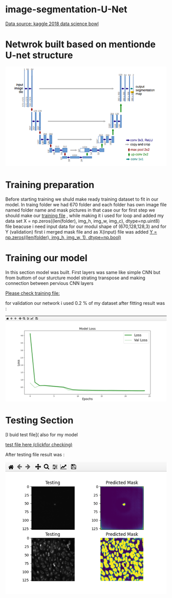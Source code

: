 # image-segmentation-U-Net
[Data source: kaggle 2018 data science bowl](https://www.kaggle.com/c/data-science-bowl-2018)
# Netwrok built based on mentionde U-net structure
![](https://github.com/tural327/image-segmentation-U-Net/blob/master/68747470733a2f2f63646e2d696d616765732d312e6d656469756d2e636f6d2f6d61782f313630302f312a54586645507154624642504362585968326273746c412e706e67.png)



# Training preparation
Before starting training we shuld make ready training dataset to fit in our model. In traing folder we had 670 folder and each folder has own image file named folder name and mask pictures in that case our for first step we should make our [training file](https://github.com/tural327/image-segmentation-U-Net/blob/master/training_file.py) ,  while making it i used for loop and added my data set X = np.zeros((len(folder), img_h, img_w, img_c), dtype=np.uint8) file beacuse i need input data for our modul shape of (670,128,128,3) and for Y (validation) first i merged mask file and as X(input) file was added [Y = np.zeros((len(folder), img_h, img_w, 1), dtype=np.bool)](https://github.com/tural327/image-segmentation-U-Net/blob/master/training_file.py)

# Training our model 

In this section model was built. First layers was same like simple CNN but from buttom of our sturcture model strating transpose and making connection between pervious CNN layers

[Please check training file:](https://github.com/tural327/image-segmentation-U-Net/blob/master/model_u_net.py)



for validation our network i used 0.2 % of my dataset after fitting result was :

![](https://github.com/tural327/image-segmentation-U-Net/blob/master/loss_graf.png)

# Testing Section 

[I buid test file]( also for my model

[test file here (clickfor checking)](https://github.com/tural327/image-segmentation-U-Net/blob/master/testing_model.py)

After testing file result was :

![](https://github.com/tural327/image-segmentation-U-Net/blob/master/tested.png)





